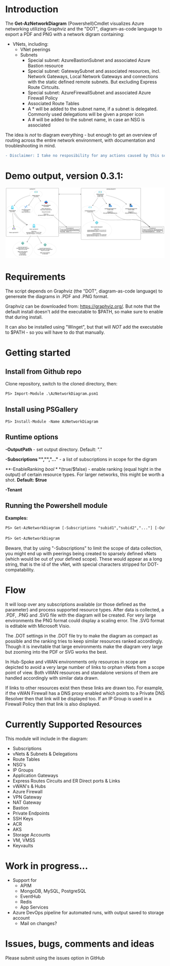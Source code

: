 # Introduction 
The **Get-AzNetworkDiagram** (Powershell)Cmdlet visualizes Azure networking utilizing Graphviz and the "DOT", diagram-as-code language to export a PDF and PNG with a network digram containing:
  - VNets, including:
    - VNet peerings
    - Subnets
        - Special subnet: AzureBastionSubnet and associated Azure Bastion resource
        - Special subnet: GatewaySubnet and associated resources, incl. Network Gateways, Local Network Gateways and connections with the static defined remote subnets. But excluding Express Route Cirtcuits.
        - Special subnet:  AzureFirewallSubnet and associated Azure Firewall Policy
        - Associated Route Tables
        - A * will be added to the subnet name, if a subnet is delegated. Commonly used delegations will be given a proper icon
        - A # will be added to the subnet name, in case an NSG is associated

The idea is _not_ to diagram everything - but enough to get an overview of routing across the entire network environment, with documentation and troubleshooting in mind.

```diff
- Disclaimer: I take no resposibility for any actions caused by this script!
```

# Demo output, version 0.3.1:
![Demo output](https://github.com/dan-madsen/AzNetworkDiagram/blob/main/DemoOutput/Demo.png)  


# Requirements
The script depends on Graphviz (the "DOT", diagram-as-code language) to genereate the diagrams in .PDF and .PNG format.

Graphviz can be downloaded from: https://graphviz.org/. But note that the default install doesn't add the executable to $PATH, so make sure to enable that during install.

It can also be installed using "Winget", but that will _NOT_ add the executable to $PATH - so you will have to do that manually.

# Getting started 
## Install from Github repo 
Clone repository, switch to the cloned directory, then:
```code
PS> Import-Module .\AzNetworkDiagram.psm1
```

## Install using PSGallery
```code
PS> Install-Module -Name AzNetworkDiagram
```

## Runtime options
**-OutputPath <path>** - set output directory. Default: "."

**-Subscriptions "<subid1>","<subid2>","..."** - a list of subscriptions in scope for the digram

**-EnableRanking $bool** ($true/$false) - enable ranking (equal hight in the output) of certain resource types. For larger networks, this might be worth a shot. **Default: $true**

**-Tenant <tenantId>**


## Running the Powershell module
**Examples:**
```diff
PS> Get-AzNetworkDiagram [-Subscriptions "subid1","subid2","..."] [-OutputPath C:\temp\] [-EnableRanking $true]

PS> Get-AzNetworkDiagram 
```

Beware, that by using "-Subscriptions" to limit the scope of data collection, you might end up with peerings being created to sparsely defined vNets (which would be out of your defined scope). These would appear as a long string, that is the id of the vNet, with special characters stripped for DOT-compatability.

# Flow
It will loop over any subscriptions available (or those defined as the parameter) and process supported resource types. After data is collected, a .PDF, .PNG and .SVG file with the diagram will be created. For very large environments the PNG format could display a scaling error. The .SVG format is editable with Microsoft Visio.

The .DOT settings in the .DOT file try to make the diagram as compact as possible and the ranking tries to keep similar resources ranked accordingly. Though it is inevitable that large environments make the diagram very large but zooming into the PDF or SVG works the best.

In Hub-Spoke and vWAN environments only resources in scope are depicted to avoid a very large number of links to orphan vNets from a scope point of view. Both vWAN resources and standalone versions of them are handled accordingly with similar data drawn.

If links to other resources exist then these links are drawn too. For example, if the vWAN Firewall has a DNS proxy enabled which points to a Private DNS Resolver then that link will be displayed too. If an IP Group is used in a Firewall Policy then that link is also displayed.

# Currently Supported Resources
This module will include in the diagram:
  - Subscriptions
  - vNets & Subnets & Delegations
  - Route Tables
  - NSG's
  - IP Groups
  - Application Gateways
  - Express Routes Circuits and ER Direct ports & Links
  - vWAN's & Hubs
  - Azure Firewall
  - VPN Gateway
  - NAT Gateway
  - Bastion
  - Private Endpoints
  - SSH Keys
  - ACR
  - AKS
  - Storage Accounts
  - VM, VMSS
  - Keyvaults
    
# Work in progress...
  - Support for
    - APIM
    - MongoDB, MySQL, PostgreSQL
    - EventHub
    - Redis
    - App Services
  - Azure DevOps pipeline for automated runs, with output saved to storage account
    - Mail on changes?

# Issues, bugs, comments and ideas
Please submit using the issues option in GitHub